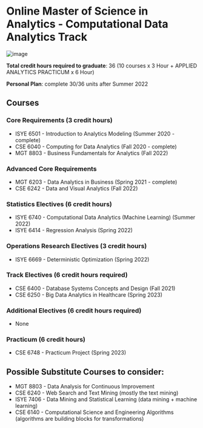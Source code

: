 # Online Master of Science in Analytics - Computational Data Analytics Track
![image](https://user-images.githubusercontent.com/61436947/116816896-22bcc880-ab21-11eb-9c04-87f2269be075.png)


__Total credit hours required to graduate__: 36 (10 courses x 3 Hour + APPLIED ANALYTICS PRACTICUM x 6 Hour)

__Personal Plan__: complete 30/36 units after Summer 2022

## Courses

### Core Requirements (3 credit hours)
- ISYE 6501 - Introduction to Analytics Modeling (Summer 2020 - complete)
- CSE 6040 - Computing for Data Analytics (Fall 2020 - complete)
- MGT 8803 - Business Fundamentals for Analytics (Fall 2022) 
### Advanced Core Requirements
- MGT 6203 - Data Analytics in Business (Spring 2021 - complete)
- CSE 6242 - Data and Visual Analytics (Fall 2022)
### Statistics Electives (6 credit hours)
- ISYE 6740 - Computational Data Analytics (Machine Learning) (Summer 2022)
- ISYE 6414 - Regression Analysis (Spring 2022)
### Operations Research Electives (3 credit hours)
- ISYE 6669 - Deterministic Optimization (Spring 2022)
### Track Electives (6 credit hours required)
- CSE 6400 - Database Systems Concepts and Design (Fall 2021)
- CSE 6250 - Big Data Analytics in Healthcare (Spring 2023)
### Additional Electives (6 credit hours required)
- None
### Practicum (6 credit hours)
- CSE 6748 - Practicum Project (Spring 2023)

## Possible Substitute Courses to consider:
- MGT 8803 - Data Analysis for Continuous Improvement
- CSE 6240 - Web Search and Text Mining (mostly the text mining)
- ISYE 7406 - Data Mining and Statistical Learning (data mining + machine learning)
- CSE 6140 - Computational Science and Engineering Algorithms (algorithms are building blocks for transformations)
